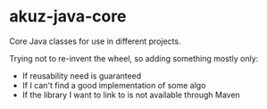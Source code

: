 akuz-java-core
==============

Core Java classes for use in different projects.

Trying not to re-invent the wheel, so adding something mostly only:

* If reusability need is guaranteed
* If I can't find a good implementation of some algo
* If the library I want to link to is not available through Maven
